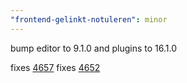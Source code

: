 ```yaml
---
"frontend-gelinkt-notuleren": minor
---
```


bump editor to 9.1.0 and plugins to 16.1.0

fixes [4657](https://binnenland.atlassian.net/browse/GN-4657)
fixes [4652](https://binnenland.atlassian.net/browse/GN-4652)

